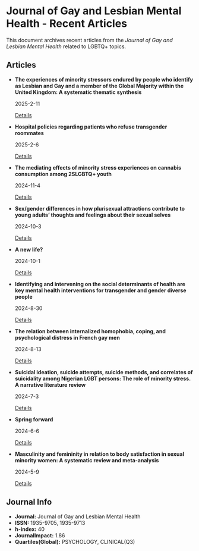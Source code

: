 # Journal of Gay and Lesbian Mental Health - Recent Articles

This document archives recent articles from the *Journal of Gay and Lesbian Mental Health* related to LGBTQ+ topics.

## Articles

*   **The experiences of minority stressors endured by people who identify as Lesbian and Gay and a member of the Global Majority within the United Kingdom: A systematic thematic synthesis**

    2025-2-11

    [Details](/en/articles/8991664__The_experiences_of_minority_stressors_endured_by_people_who_identify_as_Lesbian_and_Gay_and_a_member_of_the_Global_Majority_within_the_United_Kingdom_A_systematic_thematic_synthesis)

*   **Hospital policies regarding patients who refuse transgender roommates**

    2025-2-6

    [Details](/en/articles/9126366__Hospital_policies_regarding_patients_who_refuse_transgender_roommates)

*   **The mediating effects of minority stress experiences on cannabis consumption among 2SLGBTQ+ youth**

    2024-11-4

    [Details](/en/articles/6300296__The_mediating_effects_of_minority_stress_experiences_on_cannabis_consumption_among_2SLGBTQ_youth)

*   **Sex/gender differences in how plurisexual attractions contribute to young adults’ thoughts and feelings about their sexual selves**

    2024-10-3

    [Details](/en/articles/4150816__Sexgender_differences_in_how_plurisexual_attractions_contribute_to_young_adults_thoughts_and_feelings_about_their_sexual_selves)

*   **A new life?**

    2024-10-1

    [Details](/en/articles/5483990__A_new_life)

*   **Identifying and intervening on the social determinants of health are key mental health interventions for transgender and gender diverse people**

    2024-8-30

    [Details](/en/articles/4150817__Identifying_and_intervening_on_the_social_determinants_of_health_are_key_mental_health_interventions_for_transgender_and_gender_diverse_people)

*   **The relation between internalized homophobia, coping, and psychological distress in French gay men**

    2024-8-13

    [Details](/en/articles/4150818__The_relation_between_internalized_homophobia_coping_and_psychological_distress_in_French_gay_men)

*   **Suicidal ideation, suicide attempts, suicide methods, and correlates of suicidality among Nigerian LGBT persons: The role of minority stress. A narrative literature review**

    2024-7-3

    [Details](/en/articles/4150819__Suicidal_ideation_suicide_attempts_suicide_methods_and_correlates_of_suicidality_among_Nigerian_LGBT_persons_The_role_of_minority_stress_A_narrative_literature_review)

*   **Spring forward**

    2024-6-6

    [Details](/en/articles/4150820__Spring_forward)

*   **Masculinity and femininity in relation to body satisfaction in sexual minority women: A systematic review and meta-analysis**

    2024-5-9

    [Details](/en/articles/4150821__Masculinity_and_femininity_in_relation_to_body_satisfaction_in_sexual_minority_women_A_systematic_review_and_metaanalysis)

## Journal Info

*   **Journal:** Journal of Gay and Lesbian Mental Health
*   **ISSN:** 1935-9705, 1935-9713
*   **h-index:** 40
*   **JournalImpact:** 1.86
*   **Quartiles(Global):** PSYCHOLOGY, CLINICAL(Q3)
